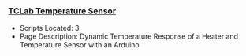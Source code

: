 ### [TCLab Temperature Sensor](https://www.apmonitor.com/pdc/index.php/Main/TCLabSensor)
- Scripts Located: 3
- Page Description: Dynamic Temperature Response of a Heater and Temperature Sensor with an Arduino
